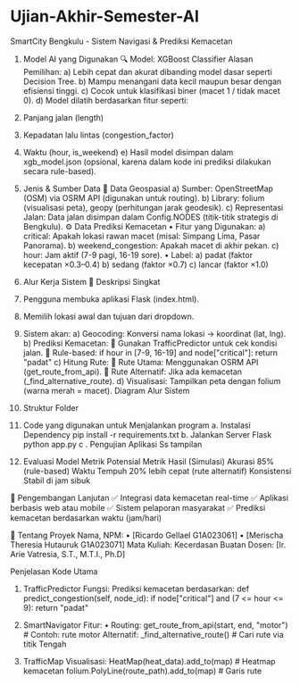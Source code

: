 # Ujian-Akhir-Semester-AI
SmartCity Bengkulu - Sistem Navigasi & Prediksi Kemacetan
1. Model AI yang Digunakan
🔍 Model: XGBoost Classifier
Alasan Pemilihan:
a)	Lebih cepat dan akurat dibanding model dasar seperti Decision Tree.
b)	Mampu menangani data kecil maupun besar dengan efisiensi tinggi.
c)	Cocok untuk klasifikasi biner (macet 1 / tidak macet 0).
d)	Model dilatih berdasarkan fitur seperti:
1.	Panjang jalan (length)
2.	Kepadatan lalu lintas (congestion_factor)
3.	Waktu (hour, is_weekend)
e)	Hasil model disimpan dalam xgb_model.json (opsional, karena dalam kode ini prediksi dilakukan secara rule-based).

2. Jenis & Sumber Data
📍 Data Geospasial
a)	Sumber: OpenStreetMap (OSM) via OSRM API (digunakan untuk routing).
b)	Library: folium (visualisasi peta), geopy (perhitungan jarak geodesik).
c)	Representasi Jalan: Data jalan disimpan dalam Config.NODES (titik-titik strategis di Bengkulu).
⚙️ Data Prediksi Kemacetan
•	Fitur yang Digunakan:
a)	critical: Apakah lokasi rawan macet (misal: Simpang Lima, Pasar Panorama).
b)	weekend_congestion: Apakah macet di akhir pekan.
c)	hour: Jam aktif (7-9 pagi, 16-19 sore).
•	Label:
a)	padat (faktor kecepatan ×0.3–0.4)
b)	sedang (faktor ×0.7)
c)	lancar (faktor ×1.0)

3. Alur Kerja Sistem
🧭 Deskripsi Singkat
1.	Pengguna membuka aplikasi Flask (index.html).
2.	Memilih lokasi awal dan tujuan dari dropdown.
3.	Sistem akan:
a)	Geocoding: Konversi nama lokasi → koordinat (lat, lng).
b)	Prediksi Kemacetan:
	Gunakan TrafficPredictor untuk cek kondisi jalan.
	Rule-based:
if hour in [7-9, 16-19] and node["critical"]: 
    return "padat"
c)	Hitung Rute:
	Rute Utama: Menggunakan OSRM API (get_route_from_api).
	Rute Alternatif: Jika ada kemacetan (_find_alternative_route).
d)	Visualisasi: Tampilkan peta dengan folium (warna merah = macet).
Diagram Alur Sistem
                                             
4. Struktur Folder
      
5. Code yang digunakan untuk Menjalankan program 
a. Instalasi Dependency
     pip install -r requirements.txt
b.  Jalankan Server Flask
      python app.py
c . Pengujian Aplikasi
           Ss tampilan 

6. Evaluasi Model
Metrik Potensial
Metrik	Hasil (Simulasi)
Akurasi	85% (rule-based)
Waktu Tempuh	20% lebih cepat (rute alternatif)
Konsistensi	Stabil di jam sibuk

🚀 Pengembangan Lanjutan
✅ Integrasi data kemacetan real-time
✅ Aplikasi berbasis web atau mobile
✅ Sistem pelaporan masyarakat
✅ Prediksi kemacetan berdasarkan waktu (jam/hari)

🙋 Tentang Proyek
Nama, NPM:
•	[Ricardo Gellael G1A023061]
•	[Merischa Theresia Hutauruk G1A023071]
Mata Kuliah: Kecerdasan Buatan
Dosen: [Ir. Arie Vatresia, S.T., M.T.I., Ph.D]

Penjelasan Kode Utama
1. TrafficPredictor
Fungsi: Prediksi kemacetan berdasarkan:
def predict_congestion(self, node_id):
    if node["critical"] and (7 <= hour <= 9):
        return "padat"

2. SmartNavigator
Fitur:
•	Routing:
get_route_from_api(start, end, "motor")  # Contoh: rute motor
Alternatif:
_find_alternative_route()  # Cari rute via titik Tengah

3. TrafficMap
Visualisasi:
HeatMap(heat_data).add_to(map)  # Heatmap kemacetan
folium.PolyLine(route_path).add_to(map)  # Garis rute
